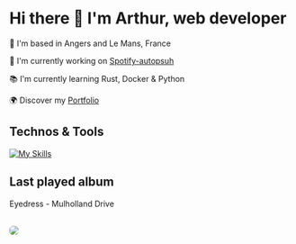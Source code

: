 # Hi there 👋 I'm Arthur, web developer

📍 I'm based in Angers and Le Mans, France

🚀 I'm currently working on [Spotify-autopsuh](https://github.com/abroudoux/spotify-autopush.git)

📚 I'm currently learning Rust, Docker & Python

🌍 Discover my [Portfolio](https://abroudoux-portfolio.vercel.app/)

## Technos & Tools

[![My Skills](https://skillicons.dev/icons?i=js,typescript,scss,react,tailwind,nestjs,git,bash,nodejs,mongodb,rust,python,postman,docker,postgres,vercel&perline=8)](https://skillicons.dev)

## Last played album

<div>
    <p>Eyedress - Mulholland Drive</p>
    <br>
    <img style="max-width: 400px; border-radius: 6px" src="https://i.scdn.co/image/ab67616d0000b27316f48ac1e989d7acc028e9cf"/>
</div>
